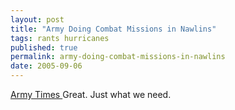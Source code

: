 ```yaml
---
layout: post
title: "Army Doing Combat Missions in Nawlins"
tags: rants hurricanes
published: true
permalink: army-doing-combat-missions-in-nawlins
date: 2005-09-06
---
```


<a href="http://www.armytimes.com/story.php?f=1-292925-1077495.php">Army Times </a> Great.  Just what we need.
